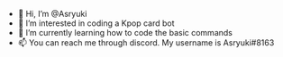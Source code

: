 - 👋 Hi, I’m @Asryuki
- 👀 I’m interested in coding a Kpop card bot
- 🌱 I’m currently learning how to code the basic commands
- 📫 You can reach me through discord. My username is Asryuki#8163

<!---
Asryuki/Asryuki is a ✨ special ✨ repository because its `README.md` (this file) appears on your GitHub profile.
You can click the Preview link to take a look at your changes.
--->
